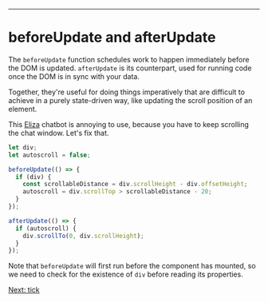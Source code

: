 ------
# **beforeUpdate and afterUpdate**
The `beforeUpdate` function schedules work to happen immediately before the DOM is updated. `afterUpdate` is its counterpart, used for running code once the DOM is in sync with your data.

Together, they're useful for doing things imperatively that are difficult to achieve in a purely state-driven way, like updating the scroll position of an element.

This [Eliza](https://en.wikipedia.org/wiki/ELIZA) chatbot is annoying to use, because you have to keep scrolling the chat window. Let's fix that.
```js title="src/routes/part1/lifecycle/beforeUpdate-afterUpdate/+page.svelte" /let autoscroll = false;/ {5-8, 12-14}
let div;
let autoscroll = false;

beforeUpdate(() => {
  if (div) {
    const scrollableDistance = div.scrollHeight - div.offsetHeight;
    autoscroll = div.scrollTop > scrollableDistance - 20;
  }
});

afterUpdate(() => {
  if (autoscroll) {
    div.scrollTo(0, div.scrollHeight);
  }
});
```
Note that `beforeUpdate` will first run before the component has mounted, so we need to check for the existence of `div` before reading its properties.

[Next: tick](/part1/lifecycle/tick)
